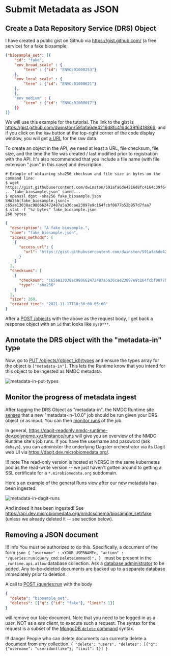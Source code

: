 # Submit Metadata as JSON

## Create a Data Repository Service (DRS) Object

I have created a public gist on Github via <https://gist.github.com/> (a free service) for a fake
biosample:

```json
{"biosample_set": [{
    "id": "fake",
    "env_broad_scale" : {
        "term" : {"id": "ENVO:01000253"}
    }, 
    "env_local_scale" : {
        "term" : {"id": "ENVO:01000621"}
    }, 
    }, 
    "env_medium" : {
        "term" : {"id": "ENVO:01000017"}
    }}
]}
```

We will use this example for the tutorial. The link to the gist is
<https://gist.github.com/dwinston/591afa6de4216d8fc4164c39f6418866>, and if you click on the `Raw`
button at the top-right corner of the code display window, you will get [a
URL](https://gist.githubusercontent.com/dwinston/591afa6de4216d8fc4164c39f6418866/raw/4cc38cdf7b5edd9bb6a08897733346b62730002c/fake_biosample.json)
for the raw data.

To create an object in the API, we need at least a URL, file checksum, file size, and the time the
file was created / last modified prior to registration with the API. It's also recommended that you
include a file name (with file extension ".json" in this case) and description.

```
# Example of obtaining sha256 checksum and file size in bytes on the command line: 
$ wget https://gist.githubusercontent.com/dwinston/591afa6de4216d8fc4164c39f6418866/raw/4cc38cdf7b5edd9bb6a08897733346b62730002c/fake_biosample.json
...‘fake_biosample.json’ saved...
$ openssl dgst -sha256 fake_biosample.json
SHA256(fake_biosample.json)= c65ae13038ac980662472487a5a36cae23097e9c164fcbf0877b52b957d7faa7
$ stat -f "%z bytes" fake_biosample.json
260 bytes
```

```json
{
  "description": "A fake biosample.",
  "name": "fake_biosample.json",
  "access_methods": [
    {
      "access_url": {
        "url": "https://gist.githubusercontent.com/dwinston/591afa6de4216d8fc4164c39f6418866/raw/4cc38cdf7b5edd9bb6a08897733346b62730002c/fake_biosample.json"
      }
    }
  ],
  "checksums": [
    {
      "checksum": "c65ae13038ac980662472487a5a36cae23097e9c164fcbf0877b52b957d7faa7",
      "type": "sha256"
    }
  ],
  "size": 260,
  "created_time": "2021-11-17T10:30:00-05:00"
}
```

After a [POST /objects](https://api.dev.microbiomedata.org/docs#/objects/create_object_objects_post)
with the above as the request body, I get back a response object with an `id` that looks like
`sys0***`.

## Annotate the DRS object with the "metadata-in" type

Now, go to [PUT
/objects/{object_id}/types](https://api.dev.microbiomedata.org/docs#/objects/replace_object_types_objects__object_id__types_put)
and ensure the types array for the object is `["metadata-in"]`. This lets the Runtime know that you
intend for this object to be ingested as NMDC metadata.

![metadata-in-put-types](../img/metadata-in-put-types.png)

## Monitor the progress of metadata ingest

After tagging the DRS Object as "metadata-in", the NMDC Runtime site
[senses](https://dagit-readonly.nmdc-runtime-dev.polyneme.xyz/workspace/repo@nmdc_runtime.site.repository:repo/sensors/process_workflow_job_triggers)
that a new "metadata-in-1.0.0" job should be run given your DRS object `id` as input. You can then
[monitor
runs](https://dagit-readonly.nmdc-runtime-dev.polyneme.xyz/workspace/repo@nmdc_runtime.site.repository:repo/jobs/apply_metadata_in/runs)
of the job.

In general, <https://dagit-readonly.nmdc-runtime-dev.polyneme.xyz/instance/runs> will give you an
overview of the NMDC Runtime site's job runs. If you have the username and password (ask `dehays`),
you can administer the underlying Dagster orchestrator via its Dagit web UI via
<https://dagit.dev.microbiomedata.org/>.

!!! note
    The read-only version is hosted at NERSC in the same
    kubernetes pod as the read-write version -- we just haven't gotten around to getting a SSL
    certificate for a `*.mirobiomedata.org` subdomain.

Here's an example of the general Runs view after our new metadata has been ingested:

![metadata-in-dagit-runs](../img/metadata-in-dagit-runs.png)

And indeed it has been ingested! See
<https://api.dev.microbiomedata.org/nmdcschema/biosample_set/fake> (unless we already deleted it --
see section below).

## Removing a JSON document

!!! info
    You must be authorized to do this. Specifically, a document of the form 
    ```json
    {
        "username" : <YOUR_USERNAME>,
        "action" : "/queries:run(query_cmd:DeleteCommand)",
    }
    ```
    must be present in the `_runtime.api.allow` database collection.
    Ask a [database administrator](../admin.md) to be added.
    Any to-be-deleted documents are backed up to a separate database immediately prior to deletion.

A call to [POST
/queries:run](https://api.dev.microbiomedata.org/docs#/queries/run_query_queries_run_post) with the
body

```json
{
  "delete": "biosample_set",
  "deletes": [{"q": {"id": "fake"}, "limit": 1}]
}
```

will remove our fake document. Note that you need to be logged in as a *user*, NOT as a *site
client*, to execute such a request. The syntax for the request is a subset of the [MongoDB `delete`
command](https://docs.mongodb.com/v4.4/reference/command/delete/) syntax.

!!! danger
    People who can delete documents can currently delete a document from *any* collection. 
    ```
    {
      "delete": "users",
      "deletes": [{"q": {"username": "useridontlike"}, "limit": 1}]
    }
    ```
